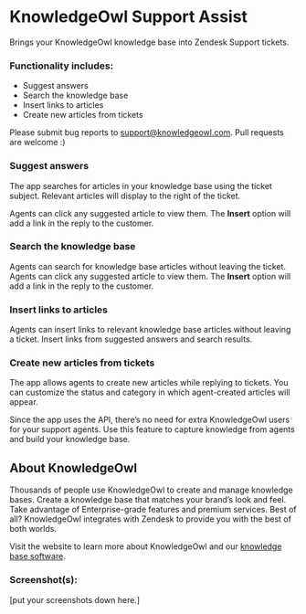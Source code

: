 # KnowledgeOwl Support Assist

Brings your KnowledgeOwl knowledge base into Zendesk Support tickets.

### Functionality includes:

- Suggest answers 
- Search the knowledge base
- Insert links to articles
- Create new articles from tickets

Please submit bug reports to <support@knowledgeowl.com>. Pull requests are welcome :)

### Suggest answers

The app searches for articles in your knowledge base using the ticket subject. Relevant articles will display to the right of the ticket.

Agents can click any suggested article to view them. The **Insert** option will add a link in the reply to the customer.

### Search the knowledge base

Agents can search for knowledge base articles without leaving the ticket. Agents can click any suggested article to view them. The **Insert** option will add a link in the reply to the customer.

### Insert links to articles

Agents can insert links to relevant knowledge base articles without leaving a ticket. Insert links from suggested answers and search results.

### Create new articles from tickets

The app allows agents to create new articles while replying to tickets. You can customize the status and category in which agent-created articles will appear.

Since the app uses the API, there’s no need for extra KnowledgeOwl users for your support agents. Use this feature to capture knowledge from agents and build your knowledge base.

## About KnowledgeOwl

Thousands of people use KnowledgeOwl to create and manage knowledge bases. Create a knowledge base that matches your brand’s look and feel. Take advantage of Enterprise-grade features and premium services. Best of all? KnowledgeOwl integrates with Zendesk to provide you with the best of both worlds.

Visit the website to learn more about KnowledgeOwl and our [knowledge base software](https://www.knowledgeowl.com/home).

### Screenshot(s):
[put your screenshots down here.]
